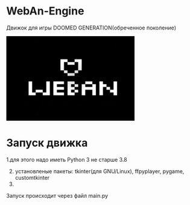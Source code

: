 # WebAn-Engine
Движок для игры DOOMED GENERATION(обреченное поколение)

![weban logo](https://github.com/evembar/WebAn-Engine/blob/31cb13ef63b7c76523dba8ff9ecc14a0b8c87153/weban.png)

# Запуск движка
1.для этого надо иметь Python 3 не старше 3.8

2. установленые пакеты: tkinter(для GNU/Linux), ffpyplayer, pygame, customtkinter
3. 
Запуск происходит через файл main.py
